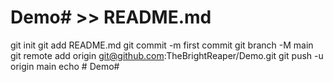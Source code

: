 # Demo# >> README.md
git init
git add README.md
git commit -m first commit
git branch -M main
git remote add origin git@github.com:TheBrightReaper/Demo.git
git push -u origin main
echo # Demo#
